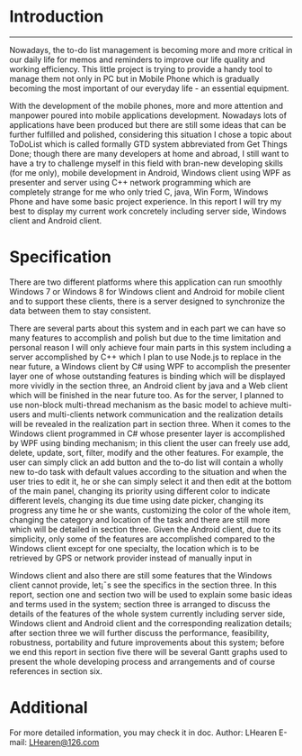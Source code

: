 # Introduction
--------------
Nowadays, the to-do list management is becoming more and more critical in our daily life for memos and reminders to improve our life quality and working efficiency. This little project is trying to provide a handy tool to manage them not only in PC but in Mobile Phone which is gradually becoming the most important of our everyday life - an essential equipment.

With the development of the mobile phones, more and more attention and manpower poured into mobile applications development. Nowadays lots of applications have been produced but there are still some ideas that can be further fulfilled and polished, considering this situation I chose a topic about ToDoList which is called formally GTD system abbreviated from Get Things Done; though there are many developers at home and abroad, I still want to have a try to challenge myself in this field with bran-new developing skills (for me only), mobile development in Android, Windows client using WPF as presenter and server using C++ network programming which are completely strange for me who only tried C, java, Win Form, Windows Phone and have some basic project experience. In this report I will try my best to display my current work concretely including server side, Windows client and Android client.

# Specification
There are two different platforms where this application can run smoothly Windows 7 or Windows 8 for Windows client and Android for mobile client and to support these clients, there is a server designed to synchronize the data between them to stay consistent.

There are several parts about this system and in each part we can have so many features to accomplish and polish but due to the time limitation and personal reason I will only achieve four main parts in this system including a server accomplished by C++ which I plan to use Node.js to replace in the near future, a Windows client by C# using WPF to accomplish the presenter layer one of whose outstanding features is binding which will be displayed more vividly in the section three, an Android client by java and a Web client which will be finished in the near future too.
As for the server, I planned to use non-block multi-thread mechanism as the basic model to achieve multi-users and multi-clients network communication and the realization details will be revealed in the realization part in section three.
When it comes to the Windows client programmed in C# whose presenter layer is accomplished by WPF using binding mechanism; in this client the user can freely use add, delete, update, sort, filter, modify and the other features. For example, the user can simply click an add button and the to-do list will contain a wholly new to-do task with default values according to the situation and when the user tries to edit it, he or she can simply select it and then edit at the bottom of the main panel, changing its priority using different color to indicate different levels, changing its due time using date picker, changing its progress any time he or she wants, customizing the color of the whole item, changing the category and location of the task and there are still more which will be detailed in section three.
Given the Android client, due to its simplicity, only some of the features are accomplished compared to the Windows client except for one specialty, the location which is to be retrieved by GPS or network provider instead of manually input in


Windows client and also there are still some features that the Windows client cannot provide, let¡¯s see the specifics in the section three.
In this report, section one and section two will be used to explain some basic ideas and terms used in the system; section three is arranged to discuss the details of the features of the whole system currently including server side, Windows client and Android client and the corresponding realization details; after section three we will further discuss the performance, feasibility, robustness, portability and future improvements about this system; before we end this report in section five there will be several Gantt graphs used to present the whole developing process and arrangements and of course references in section six.

# Additional
For more detailed information, you may check it in doc.
Author: LHearen
E-mail: LHearen@126.com
